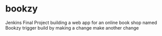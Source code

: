 # bookzy
Jenkins Final Project
building a web app for an online book shop named Bookzy
trigger build by making a change
make another change
